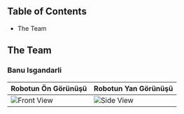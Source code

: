 Table of Contents
-----------------------------------------------------------------------------------------------------------------------------------------------------------------------------------
- The Team


The Team
-----------------------------------------------------------------------------------------------------------------------------------------------------------------------
### Banu Isgandarli

| Robotun Ön Görünüşü | Robotun Yan Görünüşü |
|----------------------|----------------------|
| ![Front View](images/front.jpg) | ![Side View](images/side.jpg) |
